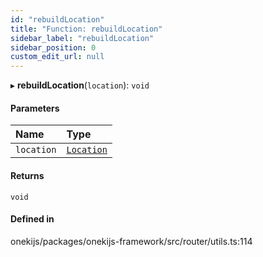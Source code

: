 ```yaml
---
id: "rebuildLocation"
title: "Function: rebuildLocation"
sidebar_label: "rebuildLocation"
sidebar_position: 0
custom_edit_url: null
---
```


▸ **rebuildLocation**(`location`): `void`

#### Parameters

| Name | Type |
| :------ | :------ |
| `location` | [`Location`](../interfaces/Location.md) |

#### Returns

`void`

#### Defined in

onekijs/packages/onekijs-framework/src/router/utils.ts:114

